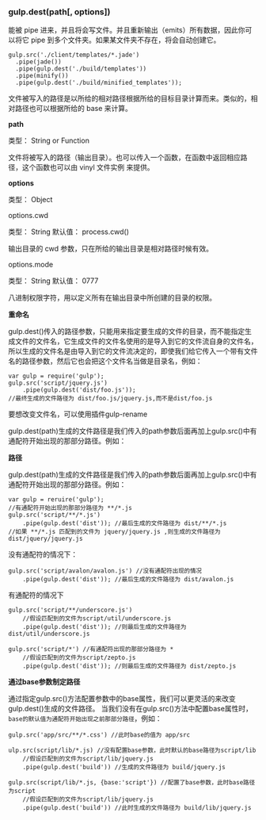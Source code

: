 ### gulp.dest(path[, options])

能被 pipe 进来，并且将会写文件。并且重新输出（emits）所有数据，因此你可以将它 pipe 到多个文件夹。如果某文件夹不存在，将会自动创建它。

	gulp.src('./client/templates/*.jade')
	  .pipe(jade())
	  .pipe(gulp.dest('./build/templates'))
	  .pipe(minify())
	  .pipe(gulp.dest('./build/minified_templates'));

文件被写入的路径是以所给的相对路径根据所给的目标目录计算而来。类似的，相对路径也可以根据所给的 base 来计算。

**path**

类型： String or Function

文件将被写入的路径（输出目录）。也可以传入一个函数，在函数中返回相应路径，这个函数也可以由 vinyl 文件实例 来提供。

**options**

类型： Object

options.cwd

类型： String 默认值： process.cwd()

输出目录的 cwd 参数，只在所给的输出目录是相对路径时候有效。

options.mode

类型： String 默认值： 0777

八进制权限字符，用以定义所有在输出目录中所创建的目录的权限。

**重命名**

gulp.dest()传入的路径参数，只能用来指定要生成的文件的目录，而不能指定生成文件的文件名，它生成文件的文件名使用的是导入到它的文件流自身的文件名，所以生成的文件名是由导入到它的文件流决定的，即使我们给它传入一个带有文件名的路径参数，然后它也会把这个文件名当做是目录名，例如：

	var gulp = require('gulp');
	gulp.src('script/jquery.js')
	    .pipe(gulp.dest('dist/foo.js'));
	//最终生成的文件路径为 dist/foo.js/jquery.js,而不是dist/foo.js

要想改变文件名，可以使用插件gulp-rename

gulp.dest(path)生成的文件路径是我们传入的path参数后面再加上gulp.src()中有通配符开始出现的那部分路径。例如：

**路径**

gulp.dest(path)生成的文件路径是我们传入的path参数后面再加上gulp.src()中有通配符开始出现的那部分路径。例如：

	var gulp = reruire('gulp');
	//有通配符开始出现的那部分路径为 **/*.js
	gulp.src('script/**/*.js')
	    .pipe(gulp.dest('dist')); //最后生成的文件路径为 dist/**/*.js
	//如果 **/*.js 匹配到的文件为 jquery/jquery.js ,则生成的文件路径为 dist/jquery/jquery.js

没有通配符的情况下：

	gulp.src('script/avalon/avalon.js') //没有通配符出现的情况
    	.pipe(gulp.dest('dist')); //最后生成的文件路径为 dist/avalon.js

有通配符的情况下

	gulp.src('script/**/underscore.js')
	    //假设匹配到的文件为script/util/underscore.js
	    .pipe(gulp.dest('dist')); //则最后生成的文件路径为 dist/util/underscore.js
	
	gulp.src('script/*') //有通配符出现的那部分路径为 *
	    //假设匹配到的文件为script/zepto.js    
	    .pipe(gulp.dest('dist')); //则最后生成的文件路径为 dist/zepto.js

**通过base参数制定路径**

通过指定gulp.src()方法配置参数中的base属性，我们可以更灵活的来改变gulp.dest()生成的文件路径。
当我们没有在gulp.src()方法中配置base属性时，`base的默认值为通配符开始出现之前那部分路径`，例如：

	gulp.src('app/src/**/*.css') //此时base的值为 app/src

	ulp.src(script/lib/*.js) //没有配置base参数，此时默认的base路径为script/lib
	    //假设匹配到的文件为script/lib/jquery.js
	    .pipe(gulp.dest('build')) //生成的文件路径为 build/jquery.js
	
	gulp.src(script/lib/*.js, {base:'script'}) //配置了base参数，此时base路径为script
	    //假设匹配到的文件为script/lib/jquery.js
	    .pipe(gulp.dest('build')) //此时生成的文件路径为 build/lib/jquery.js    